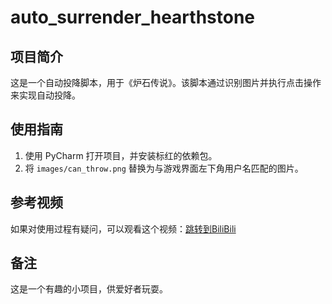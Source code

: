 # auto_surrender_hearthstone

## 项目简介
这是一个自动投降脚本，用于《炉石传说》。该脚本通过识别图片并执行点击操作来实现自动投降。

## 使用指南
1. 使用 PyCharm 打开项目，并安装标红的依赖包。
2. 将 `images/can_throw.png` 替换为与游戏界面左下角用户名匹配的图片。

## 参考视频
如果对使用过程有疑问，可以观看这个视频：[跳转到BiliBili](https://www.bilibili.com/video/BV1feCdYuEgv/)

## 备注
这是一个有趣的小项目，供爱好者玩耍。
